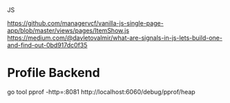 JS

https://github.com/managervcf/vanilla-js-single-page-app/blob/master/views/pages/ItemShow.js
https://medium.com/@davletovalmir/what-are-signals-in-js-lets-build-one-and-find-out-0bd917dc0f35


Profile Backend
==============

go tool pprof -http=:8081 http://localhost:6060/debug/pprof/heap